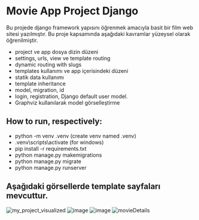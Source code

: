 # Movie App Project Django

Bu projede django framework yapısını öğrenmek amacıyla basit bir film web sitesi yazılmıştır. Bu proje kapsamında aşağıdaki kavramlar yüzeysel olarak öğrenilmiştir.
- project ve app dosya dizin düzeni
- settings, urls, view ve template routing
- dynamic routing with slugs
- templates kullanımı ve app içerisindeki düzeni
- statik data kullanımı
- template inheritance
- model, migration, id
- login, registration, Django default user model.
- Graphviz kullanılarak model görselleştirme

## How to run, respectively:
- python -m venv .venv (create venv named .venv)
- .venv\scripts\activate (for windows)
- pip install -r requirements.txt
- python manage.py makemigrations
- python manage.py migrate
- python manage.py runserver

## Aşağıdaki görsellerde template sayfaları mevcuttur.

![my_project_visualized](https://github.com/user-attachments/assets/f182e823-ce84-4ef3-87a7-1310cce3baef)
![image](https://github.com/user-attachments/assets/4c370c1a-04a6-4f76-aec3-bd3df24ab73a)
![image](https://github.com/user-attachments/assets/e62c2593-39fd-4efc-bfc5-13369a9e0172)
![movieDetails](https://github.com/user-attachments/assets/880f8037-4b12-441d-b8dc-d4fea344ebb2)

